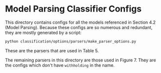 # Model Parsing Classifier Configs

This directory contains configs for all the models referenced in Section 4.2 (Model Parsing). Because these configs are so numerous and redundant, they are mostly generated by a script:

```bash
python classification/options/parsers/make_parser_options.py
```
These are the parsers that are used in Table 5.

The remaining parsers in this directory are those used in Figure 7. They are the configs which don't have `withholding` in the name.